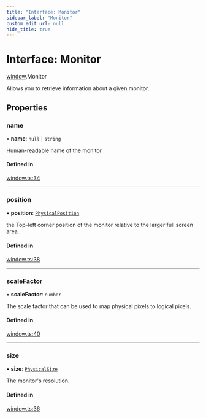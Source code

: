 ```yaml
---
title: "Interface: Monitor"
sidebar_label: "Monitor"
custom_edit_url: null
hide_title: true
---
```


# Interface: Monitor

[window](../modules/window.md).Monitor

Allows you to retrieve information about a given monitor.

## Properties

### name

• **name**: ``null`` \| `string`

Human-readable name of the monitor

#### Defined in

[window.ts:34](https://github.com/tauri-apps/tauri/blob/710a4f9/tooling/api/src/window.ts#L34)

___

### position

• **position**: [`PhysicalPosition`](../classes/window.physicalposition.md)

the Top-left corner position of the monitor relative to the larger full screen area.

#### Defined in

[window.ts:38](https://github.com/tauri-apps/tauri/blob/710a4f9/tooling/api/src/window.ts#L38)

___

### scaleFactor

• **scaleFactor**: `number`

The scale factor that can be used to map physical pixels to logical pixels.

#### Defined in

[window.ts:40](https://github.com/tauri-apps/tauri/blob/710a4f9/tooling/api/src/window.ts#L40)

___

### size

• **size**: [`PhysicalSize`](../classes/window.physicalsize.md)

The monitor's resolution.

#### Defined in

[window.ts:36](https://github.com/tauri-apps/tauri/blob/710a4f9/tooling/api/src/window.ts#L36)
